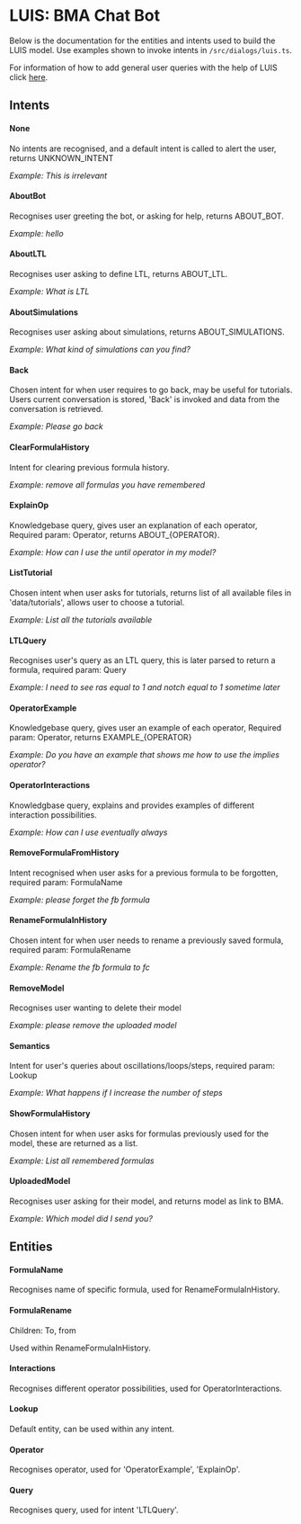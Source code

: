 # LUIS: BMA Chat Bot
Below is the documentation for the entities and intents used to build the LUIS model.
Use examples shown to invoke intents in `/src/dialogs/luis.ts`.

For information of how to add general user queries with the help of LUIS click [here](questions.md).

## Intents

#### None
No intents are recognised, and a default intent is called to alert the user, returns UNKNOWN_INTENT

*Example: This is irrelevant* 

#### AboutBot
Recognises user greeting the bot, or asking for help, returns ABOUT_BOT. 

*Example: hello*

#### AboutLTL
Recognises user asking to define LTL, returns ABOUT_LTL. 

*Example: What is LTL*

#### AboutSimulations
Recognises user asking about simulations, returns ABOUT_SIMULATIONS. 

*Example: What kind of simulations can you find?*

#### Back
Chosen intent for when user requires to go back, may be useful for tutorials. Users current conversation is stored, 'Back' is invoked and data from the conversation is retrieved. 

*Example: Please go back*

#### ClearFormulaHistory
Intent for clearing previous formula history.

*Example: remove all formulas you have remembered*

#### ExplainOp
Knowledgebase query, gives user an explanation of each operator, Required param: Operator, returns ABOUT_{OPERATOR}.

*Example: How can I use the until operator in my model?*

#### ListTutorial
Chosen intent when user asks for tutorials, returns list of all available files in 'data/tutorials', allows user to choose a tutorial.

*Example: List all the tutorials available*

#### LTLQuery
Recognises user's query as an LTL query, this is later parsed to return a formula, required param: Query 

*Example: I need to see ras equal to 1 and notch equal to 1 sometime later*

#### OperatorExample
Knowledgebase query, gives user an example of each operator, Required param: Operator, returns EXAMPLE_{OPERATOR}

*Example: Do you have an example that shows me how to use the implies operator?*

#### OperatorInteractions
Knowledgbase query, explains and provides examples of different interaction possibilities.

*Example: How can I use eventually always* 

#### RemoveFormulaFromHistory
Intent recognised when user asks for a previous formula to be forgotten, required param: FormulaName

*Example: please forget the fb formula* 

#### RenameFormulaInHistory
Chosen intent for when user needs to rename a previously saved formula, required param: FormulaRename

*Example: Rename the fb formula to fc*

#### RemoveModel
Recognises user wanting to delete their model

*Example: please remove the uploaded model* 

#### Semantics
Intent for user's queries about oscillations/loops/steps, required param: Lookup

*Example: What happens if I increase the number of steps*

#### ShowFormulaHistory
Chosen intent for when user asks for formulas previously used for the model, these are returned as a list.

*Example: List all remembered formulas*

#### UploadedModel
Recognises user asking for their model, and returns model as link to BMA.

*Example: Which model did I send you?*

## Entities
#### FormulaName
Recognises name of specific formula, used for RenameFormulaInHistory.

#### FormulaRename
Children: To, from

Used within RenameFormulaInHistory.

#### Interactions
Recognises different operator possibilities, used for OperatorInteractions.

#### Lookup
Default entity, can be used within any intent.

#### Operator
Recognises operator, used for 'OperatorExample', 'ExplainOp'.

#### Query
Recognises query, used for intent 'LTLQuery'.
